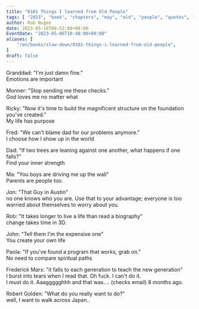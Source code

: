 ```yaml
---
title: "0101 Things I learned from Old People"
tags: [ "2023", "book", "chapters", "may", "old", "people", "quotes", "structure", "otter" ]
author: Rob Nugen
date: 2023-05-16T06:52:08+09:00
EventDate: "2023-05-06T10:48:00+09:00"
aliases: [
    "/en/books/slow-down/0101-things-i-learned-from-old-people",
]
draft: false
---
```



Granddad: "I'm just damn fine."
<br>Emotions are important

Monner: "Stop sending me these checks."
<br>God loves me no matter what

Ricky: "Now it's time to build the magnificent structure on the foundation you've created."
<br>My life has purpose

Fred: "We can't blame dad for our problems anymore."
<br>I choose how I show up in the world

Dad: "If two trees are leaning against one another, what happens if one falls?"
<br>Find your inner strength

Ma: "You boys are driving me up the wall"
<br>Parents are people too.

Jon: "That Guy in Austin"
<br>no one knows who you are.  Use that to your advantage; everyone is too worried about themselves to worry about you.

Rob: "It takes longer to live a life than read a biography"
<br>change takes time in 3D.

John: "Tell them I'm the expensive one"
<br>You create your own life

Paola: "If you've found a program that works, grab on."
<br>No need to compare spiritual paths

Frederick Marx: "it falls to each generation to teach the new generation"
<br>I burst into tears when I read that.  Oh fuck.  I can't do it.  
I must do it.  Aaaggggghhh  and that was.... (checks email) 8 months ago.

Robert Golden: "What do you really want to do?"
<br>well, I want to walk across Japan..
